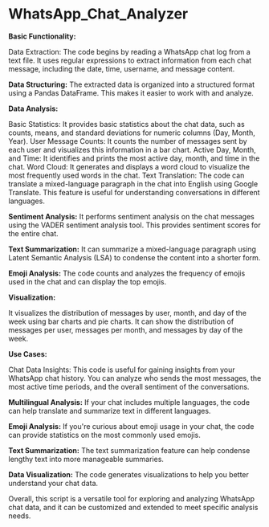 # WhatsApp_Chat_Analyzer

**Basic Functionality:**

Data Extraction: The code begins by reading a WhatsApp chat log from a text file. It uses regular expressions to extract information from each chat message, including the date, time, username, and message content.

**Data Structuring:** The extracted data is organized into a structured format using a Pandas DataFrame. This makes it easier to work with and analyze.

**Data Analysis:**

Basic Statistics: It provides basic statistics about the chat data, such as counts, means, and standard deviations for numeric columns (Day, Month, Year).
User Message Counts: It counts the number of messages sent by each user and visualizes this information in a bar chart.
Active Day, Month, and Time: It identifies and prints the most active day, month, and time in the chat.
Word Cloud: It generates and displays a word cloud to visualize the most frequently used words in the chat.
Text Translation: The code can translate a mixed-language paragraph in the chat into English using Google Translate. This feature is useful for understanding conversations in different languages.

**Sentiment Analysis:** It performs sentiment analysis on the chat messages using the VADER sentiment analysis tool. This provides sentiment scores for the entire chat.

**Text Summarization:** It can summarize a mixed-language paragraph using Latent Semantic Analysis (LSA) to condense the content into a shorter form.

**Emoji Analysis:** The code counts and analyzes the frequency of emojis used in the chat and can display the top emojis.

**Visualization:**

It visualizes the distribution of messages by user, month, and day of the week using bar charts and pie charts.
It can show the distribution of messages per user, messages per month, and messages by day of the week.

**Use Cases:**

Chat Data Insights: This code is useful for gaining insights from your WhatsApp chat history. You can analyze who sends the most messages, the most active time periods, and the overall sentiment of the conversations.

**Multilingual Analysis:** If your chat includes multiple languages, the code can help translate and summarize text in different languages.

**Emoji Analysis:** If you're curious about emoji usage in your chat, the code can provide statistics on the most commonly used emojis.

**Text Summarization:** The text summarization feature can help condense lengthy text into more manageable summaries.

**Data Visualization:** The code generates visualizations to help you better understand your chat data.

Overall, this script is a versatile tool for exploring and analyzing WhatsApp chat data, and it can be customized and extended to meet specific analysis needs.
